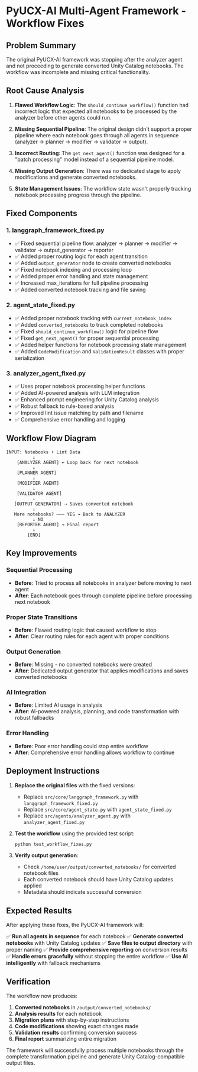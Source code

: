 # PyUCX-AI Multi-Agent Framework - Workflow Fixes

## Problem Summary

The original PyUCX-AI framework was stopping after the analyzer agent and not proceeding to generate converted Unity Catalog notebooks. The workflow was incomplete and missing critical functionality.

## Root Cause Analysis

1. **Flawed Workflow Logic**: The `should_continue_workflow()` function had incorrect logic that expected all notebooks to be processed by the analyzer before other agents could run.

2. **Missing Sequential Pipeline**: The original design didn't support a proper pipeline where each notebook goes through all agents in sequence (analyzer → planner → modifier → validator → output).

3. **Incorrect Routing**: The `get_next_agent()` function was designed for a "batch processing" model instead of a sequential pipeline model.

4. **Missing Output Generation**: There was no dedicated stage to apply modifications and generate converted notebooks.

5. **State Management Issues**: The workflow state wasn't properly tracking notebook processing progress through the pipeline.

## Fixed Components

### 1. **langgraph_framework_fixed.py**
- ✅ Fixed sequential pipeline flow: analyzer → planner → modifier → validator → output_generator → reporter
- ✅ Added proper routing logic for each agent transition
- ✅ Added `output_generator` node to create converted notebooks
- ✅ Fixed notebook indexing and processing loop
- ✅ Added proper error handling and state management
- ✅ Increased max_iterations for full pipeline processing
- ✅ Added converted notebook tracking and file saving

### 2. **agent_state_fixed.py**
- ✅ Added proper notebook tracking with `current_notebook_index`
- ✅ Added `converted_notebooks` to track completed notebooks
- ✅ Fixed `should_continue_workflow()` logic for pipeline flow
- ✅ Fixed `get_next_agent()` for proper sequential processing
- ✅ Added helper functions for notebook processing state management
- ✅ Added `CodeModification` and `ValidationResult` classes with proper serialization

### 3. **analyzer_agent_fixed.py**
- ✅ Uses proper notebook processing helper functions
- ✅ Added AI-powered analysis with LLM integration
- ✅ Enhanced prompt engineering for Unity Catalog analysis
- ✅ Robust fallback to rule-based analysis
- ✅ Improved lint issue matching by path and filename
- ✅ Comprehensive error handling and logging

## Workflow Flow Diagram

```
INPUT: Notebooks + Lint Data
          ↓
    [ANALYZER AGENT] ← Loop back for next notebook
          ↓
    [PLANNER AGENT]
          ↓
    [MODIFIER AGENT] 
          ↓
    [VALIDATOR AGENT]
          ↓
   [OUTPUT GENERATOR] → Saves converted notebook
          ↓
   More notebooks? ——— YES → Back to ANALYZER
          ↓ NO
    [REPORTER AGENT] → Final report
          ↓
        [END]
```

## Key Improvements

### Sequential Processing
- **Before**: Tried to process all notebooks in analyzer before moving to next agent
- **After**: Each notebook goes through complete pipeline before processing next notebook

### Proper State Transitions
- **Before**: Flawed routing logic that caused workflow to stop
- **After**: Clear routing rules for each agent with proper conditions

### Output Generation
- **Before**: Missing - no converted notebooks were created
- **After**: Dedicated output generator that applies modifications and saves converted notebooks

### AI Integration
- **Before**: Limited AI usage in analysis
- **After**: AI-powered analysis, planning, and code transformation with robust fallbacks

### Error Handling
- **Before**: Poor error handling could stop entire workflow
- **After**: Comprehensive error handling allows workflow to continue

## Deployment Instructions

1. **Replace the original files** with the fixed versions:
   - Replace `src/core/langgraph_framework.py` with `langgraph_framework_fixed.py`
   - Replace `src/core/agent_state.py` with `agent_state_fixed.py`
   - Replace `src/agents/analyzer_agent.py` with `analyzer_agent_fixed.py`

2. **Test the workflow** using the provided test script:
   ```bash
   python test_workflow_fixes.py
   ```

3. **Verify output generation**:
   - Check `/home/user/output/converted_notebooks/` for converted notebook files
   - Each converted notebook should have Unity Catalog updates applied
   - Metadata should indicate successful conversion

## Expected Results

After applying these fixes, the PyUCX-AI framework will:

✅ **Run all agents in sequence** for each notebook
✅ **Generate converted notebooks** with Unity Catalog updates
✅ **Save files to output directory** with proper naming
✅ **Provide comprehensive reporting** on conversion results
✅ **Handle errors gracefully** without stopping the entire workflow
✅ **Use AI intelligently** with fallback mechanisms

## Verification

The workflow now produces:
1. **Converted notebooks** in `/output/converted_notebooks/`
2. **Analysis results** for each notebook
3. **Migration plans** with step-by-step instructions
4. **Code modifications** showing exact changes made
5. **Validation results** confirming conversion success
6. **Final report** summarizing entire migration

The framework will successfully process multiple notebooks through the complete transformation pipeline and generate Unity Catalog-compatible output files.
